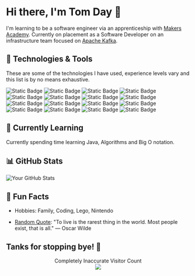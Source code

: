 # Hi there, I'm Tom Day 👋

I'm learning to be a software engineer via an apprenticeship with [Makers Academy](https://makers.tech). Currently on placement as a Software Developer on an infrastructure team focused on [Apache Kafka](https://kafka.apache.org).


## 🔧 Technologies & Tools

These are some of the technologies I have used, experience levels vary and this list is by no means exhaustive.

![Static Badge](https://img.shields.io/badge/Cucumber-%2323D96C?style=flat&logo=cucumber&logoColor=white)
![Static Badge](https://img.shields.io/badge/Cypress-%2369D3A7?style=flat&logo=cypress&logoColor=white)
![Static Badge](https://img.shields.io/badge/Docker-%232496ED?style=flat&logo=docker&logoColor=white)
![Static Badge](https://img.shields.io/badge/Git-F05032?style=flat&logo=git&logoColor=white)
![Static Badge](https://img.shields.io/badge/GitHub-white?style=flat&logo=github&logoColor=black)
![Static Badge](https://img.shields.io/badge/Go-%2300ADD8?style=flat&logo=go&logoColor=white)
![Static Badge](https://img.shields.io/badge/Gradle-%2302303A?style=flat&logo=gradle&logoColor=white)
![Static Badge](https://img.shields.io/badge/IntelliJ%20IDEA-%23000000?style=flat&logo=intellijidea)
![Static Badge](https://img.shields.io/badge/JUnit5-%2325A162?style=flat&logo=junit5&logoColor=white)
![Static Badge](https://img.shields.io/badge/Kafka-%23231F20?style=flat&logo=apachekafka)
![Static Badge](https://img.shields.io/badge/Markdown-black?style=flat&logo=markdown)
![Static Badge](https://img.shields.io/badge/Pytest-%230A9EDC?style=flat&logo=pytest&logoColor=white)
![Static Badge](https://img.shields.io/badge/Python-3776AB?style=flat&logo=python&logoColor=white)
![Static Badge](https://img.shields.io/badge/React-%2361DAFB?style=flat&logo=react&logoColor=black)
![Static Badge](https://img.shields.io/badge/Ruby-%23CC342D?style=flat&logo=ruby)
![Static Badge](https://img.shields.io/badge/TypeScript-%233178C6?style=flat&logo=typescript&logoColor=white)

## 🌱 Currently Learning

Currently spending time learning Java, Algorithms and Big O notation.

## 📊 GitHub Stats

![Your GitHub Stats](https://github-readme-stats.vercel.app/api?username=tomday8&show_icons=true&hide_border=true&count_private=true)

## 🎉 Fun Facts

- Hobbies: Family, Coding, Lego, Nintendo

- [Random Quote](https://writerbuddy.ai/random-generator/random-quote-generator): "To live is the rarest thing in the world. Most people exist, that is all."
― Oscar Wilde


## Tanks for stopping bye! 🥳

<p align="center"> 
  Completely Inaccurate Visitor Count<br>
  <img src="https://profile-counter.glitch.me/tomday8/count.svg" />
</p>
